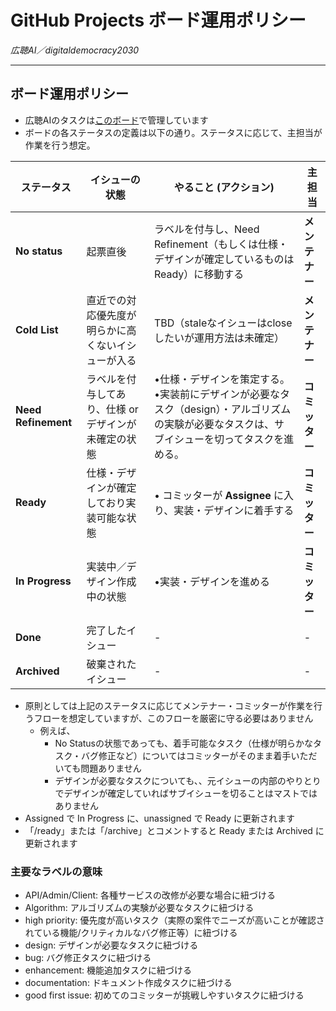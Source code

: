 # GitHub Projects ボード運用ポリシー  
_広聴AI／digitaldemocracy2030_

---

## ボード運用ポリシー
* 広聴AIのタスクは[このボード](https://github.com/orgs/digitaldemocracy2030/projects/3)で管理しています
* ボードの各ステータスの定義は以下の通り。ステータスに応じて、主担当が作業を行う想定。

|  ステータス | イシューの状態 | **やること (アクション)** | 主担当 |
|---|---|---|---|
| **No status** | 起票直後 | ラベルを付与し、Need Refinement（もしくは仕様・デザインが確定しているものはReady）に移動する | **メンテナー** |
| **Cold List** | 直近での対応優先度が明らかに高くないイシューが入る | TBD（staleなイシューはcloseしたいが運用方法は未確定） | **メンテナー** |
| **Need Refinement** | ラベルを付与してあり、仕様 or デザインが未確定の状態 | •仕様・デザインを策定する。 <br> •実装前にデザインが必要なタスク（design）・アルゴリズムの実験が必要なタスクは、サブイシューを切ってタスクを進める。| **コミッター** |
| **Ready** | 仕様・デザインが確定しており実装可能な状態 | • コミッターが **Assignee** に入り、実装・デザインに着手する| **コミッター** |
| **In Progress** | 実装中／デザイン作成中の状態 | •実装・デザインを進める| **コミッター** |
| **Done** | 完了したイシュー | - | - |
| **Archived** | 破棄されたイシュー | - | - |


* 原則としては上記のステータスに応じてメンテナー・コミッターが作業を行うフローを想定していますが、このフローを厳密に守る必要はありません
  * 例えば、
    * No Statusの状態であっても、着手可能なタスク（仕様が明らかなタスク・バグ修正など）についてはコミッターがそのまま着手いただいても問題ありません
    * デザインが必要なタスクについても、、元イシューの内部のやりとりでデザインが確定していればサブイシューを切ることはマストではありません
* Assigned で In Progress に、unassigned で Ready に更新されます
* 「/ready」または「/archive」とコメントすると Ready または Archived に更新されます


### 主要なラベルの意味
* API/Admin/Client: 各種サービスの改修が必要な場合に紐づける
* Algorithm: アルゴリズムの実験が必要なタスクに紐づける
* high priority: 優先度が高いタスク（実際の案件でニーズが高いことが確認されている機能/クリティカルなバグ修正等）に紐づける
* design: デザインが必要なタスクに紐づける
* bug: バグ修正タスクに紐づける
* enhancement: 機能追加タスクに紐づける
* documentation: ドキュメント作成タスクに紐づける
* good first issue: 初めてのコミッターが挑戦しやすいタスクに紐づける



